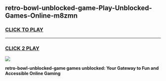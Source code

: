 
## retro-bowl-unblocked-game-Play-Unblocked-Games-Online-m8zmn
<h3>
<a href="https://premium76.site?title=retro-bowl-unblocked-game&ref=25A">CLICK TO PLAY</a></h3>
<hr>

<h3>
<a href="https://premium76.site?title=retro-bowl-unblocked-game&ref=25A">CLICK 2 PLAY</a>
  
</h3>

<a href="https://premium76.site?title=retro-bowl-unblocked-game&ref=25A"><img src="https://clearcache.store/games.png"></a>


**retro-bowl-unblocked-game games unblocked: Your Gateway to Fun and Accessible Online Gaming**
